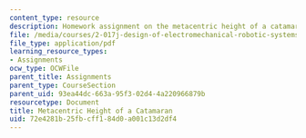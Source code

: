 ```yaml
---
content_type: resource
description: Homework assignment on the metacentric height of a catamaran.
file: /media/courses/2-017j-design-of-electromechanical-robotic-systems-fall-2009/72e4281b25fbcff184d0a001c13d2df4_MIT2_017JF09_p40.pdf
file_type: application/pdf
learning_resource_types:
- Assignments
ocw_type: OCWFile
parent_title: Assignments
parent_type: CourseSection
parent_uid: 93ea44dc-663a-95f3-02d4-4a220966879b
resourcetype: Document
title: Metacentric Height of a Catamaran
uid: 72e4281b-25fb-cff1-84d0-a001c13d2df4
---
```

